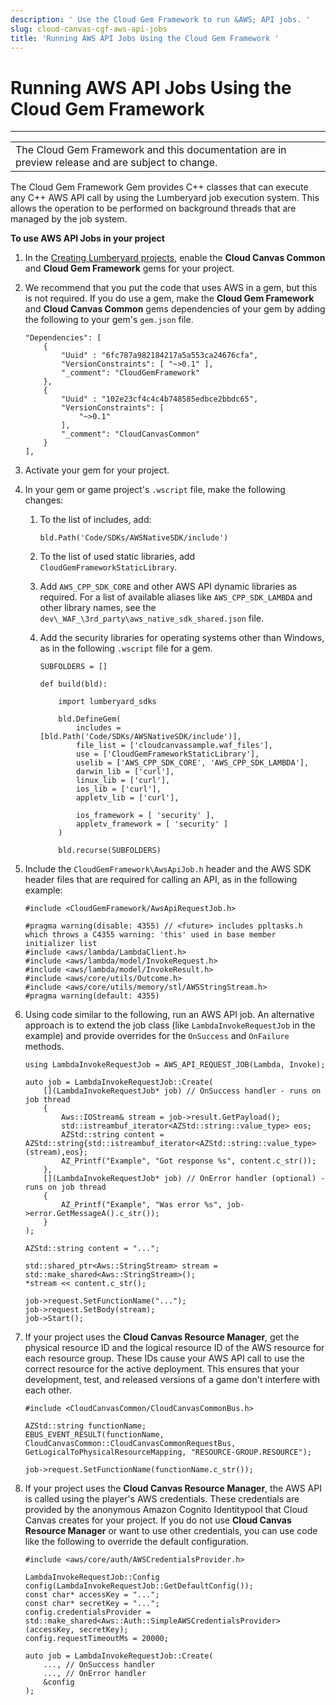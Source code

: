 ```yaml
---
description: ' Use the Cloud Gem Framework to run &AWS; API jobs. '
slug: cloud-canvas-cgf-aws-api-jobs
title: 'Running AWS API Jobs Using the Cloud Gem Framework '
---
```

# Running AWS API Jobs Using the Cloud Gem Framework<a name="cloud-canvas-cgf-aws-api-jobs"></a>


****  

|  | 
| --- |
| The Cloud Gem Framework and this documentation are in preview release and are subject to change\. | 

The Cloud Gem Framework Gem provides C\+\+ classes that can execute any C\+\+ AWS API call by using the Lumberyard job execution system\. This allows the operation to be performed on background threads that are managed by the job system\. 

**To use AWS API Jobs in your project**

1. In the [Creating Lumberyard projects](configurator-intro.md), enable the **Cloud Canvas Common** and **Cloud Gem Framework** gems for your project\.

1. We recommend that you put the code that uses AWS in a gem, but this is not required\. If you do use a gem, make the **Cloud Gem Framework** and **Cloud Canvas Common** gems dependencies of your gem by adding the following to your gem's `gem.json` file\.

   ```
   "Dependencies": [
       {
           "Uuid" : "6fc787a982184217a5a553ca24676cfa",
           "VersionConstraints": [ "~>0.1" ],
           "_comment": "CloudGemFramework"
       },
       {
           "Uuid" : "102e23cf4c4c4b748585edbce2bbdc65",
           "VersionConstraints": [
               "~>0.1"
           ],
           "_comment": "CloudCanvasCommon"
       }
   ],
   ```

1. Activate your gem for your project\.

1. In your gem or game project's `.wscript` file, make the following changes:

   1. To the list of includes, add:

      ```
      bld.Path('Code/SDKs/AWSNativeSDK/include')
      ```

   1. To the list of used static libraries, add `CloudGemFrameworkStaticLibrary`\.

   1. Add `AWS_CPP_SDK_CORE` and other AWS API dynamic libraries as required\. For a list of available aliases like `AWS_CPP_SDK_LAMBDA` and other library names, see the `dev\_WAF_\3rd_party\aws_native_sdk_shared.json` file\.

   1. Add the security libraries for operating systems other than Windows, as in the following `.wscript` file for a gem\.

      ```
      SUBFOLDERS = []
      
      def build(bld):
      
          import lumberyard_sdks
      
          bld.DefineGem(
              includes = [bld.Path('Code/SDKs/AWSNativeSDK/include')],
              file_list = ['cloudcanvassample.waf_files'],
              use = ['CloudGemFrameworkStaticLibrary'],
              uselib = ['AWS_CPP_SDK_CORE', 'AWS_CPP_SDK_LAMBDA'],
              darwin_lib = ['curl'],
              linux_lib = ['curl'],
              ios_lib = ['curl'],
              appletv_lib = ['curl'],
              
              ios_framework = [ 'security' ],
              appletv_framework = [ 'security' ]
          )
      
          bld.recurse(SUBFOLDERS)
      ```

1. Include the `CloudGemFramework\AwsApiJob.h` header and the AWS SDK header files that are required for calling an API, as in the following example:

   ```
   #include <CloudGemFramework/AwsApiRequestJob.h>
   
   #pragma warning(disable: 4355) // <future> includes ppltasks.h which throws a C4355 warning: 'this' used in base member initializer list
   #include <aws/lambda/LambdaClient.h>
   #include <aws/lambda/model/InvokeRequest.h>
   #include <aws/lambda/model/InvokeResult.h>
   #include <aws/core/utils/Outcome.h>
   #include <aws/core/utils/memory/stl/AWSStringStream.h>
   #pragma warning(default: 4355)
   ```

1. Using code similar to the following, run an AWS API job\. An alternative approach is to extend the job class \(like `LambdaInvokeRequestJob` in the example\) and provide overrides for the `OnSuccess` and `OnFailure` methods\.

   ```
   using LambdaInvokeRequestJob = AWS_API_REQUEST_JOB(Lambda, Invoke);
   
   auto job = LambdaInvokeRequestJob::Create(
       [](LambdaInvokeRequestJob* job) // OnSuccess handler - runs on job thread
       {
           Aws::IOStream& stream = job->result.GetPayload();
           std::istreambuf_iterator<AZStd::string::value_type> eos;
           AZStd::string content = AZStd::string{std::istreambuf_iterator<AZStd::string::value_type>(stream),eos};
           AZ_Printf("Example", "Got response %s", content.c_str());
       },
       [](LambdaInvokeRequestJob* job) // OnError handler (optional) - runs on job thread
       {
           AZ_Printf("Example", "Was error %s", job->error.GetMessageA().c_str());
       }
   );
   
   AZStd::string content = "...";
   
   std::shared_ptr<Aws::StringStream> stream = std::make_shared<Aws::StringStream>();
   *stream << content.c_str();
   
   job->request.SetFunctionName("...");
   job->request.SetBody(stream);
   job->Start();
   ```

1. If your project uses the **Cloud Canvas Resource Manager**, get the physical resource ID and the logical resource ID of the AWS resource for each resource group\. These IDs cause your AWS API call to use the correct resource for the active deployment\. This ensures that your development, test, and released versions of a game don't interfere with each other\.

   ```
   #include <CloudCanvasCommon/CloudCanvasCommonBus.h>
    
   AZStd::string functionName;
   EBUS_EVENT_RESULT(functionName, CloudCanvasCommon::CloudCanvasCommonRequestBus, GetLogicalToPhysicalResourceMapping, "RESOURCE-GROUP.RESOURCE");
   
   job->request.SetFunctionName(functionName.c_str());
   ```

1. If your project uses the **Cloud Canvas Resource Manager**, the AWS API is called using the player's AWS credentials\. These credentials are provided by the anonymous Amazon Cognito Identitypool that Cloud Canvas creates for your project\. If you do not use **Cloud Canvas Resource Manager** or want to use other credentials, you can use code like the following to override the default configuration\.

   ```
   #include <aws/core/auth/AWSCredentialsProvider.h>
   
   LambdaInvokeRequestJob::Config config(LambdaInvokeRequestJob::GetDefaultConfig());
   const char* accessKey = "...";
   const char* secretKey = "...";
   config.credentialsProvider = std::make_shared<Aws::Auth::SimpleAWSCredentialsProvider>(accessKey, secretKey);
   config.requestTimeoutMs = 20000;
   
   auto job = LambdaInvokeRequestJob::Create(
       ..., // OnSuccess handler
       ..., // OnError handler
       &config
   );
   ```